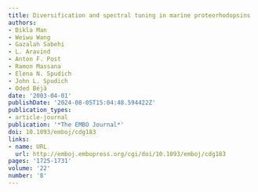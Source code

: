 ```yaml
---
title: Diversification and spectral tuning in marine proteorhodopsins
authors:
- Dikla Man
- Weiwu Wang
- Gazalah Sabehi
- L. Aravind
- Anton F. Post
- Ramon Massana
- Elena N. Spudich
- John L. Spudich
- Oded Béjà
date: '2003-04-01'
publishDate: '2024-08-05T15:04:48.594422Z'
publication_types:
- article-journal
publication: '*The EMBO Journal*'
doi: 10.1093/emboj/cdg183
links:
- name: URL
  url: http://emboj.embopress.org/cgi/doi/10.1093/emboj/cdg183
pages: '1725-1731'
volume: '22'
number: '8'
---
```

